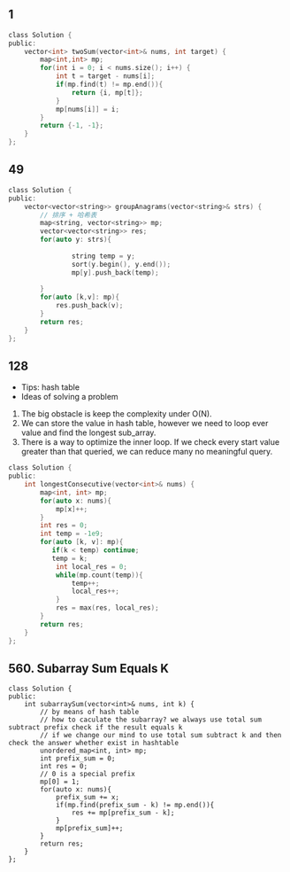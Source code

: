 ## 1
```c
class Solution {
public:
    vector<int> twoSum(vector<int>& nums, int target) {
        map<int,int> mp;
        for(int i = 0; i < nums.size(); i++) {
            int t = target - nums[i];
            if(mp.find(t) != mp.end()){
                return {i, mp[t]};
            }
            mp[nums[i]] = i;
        }
        return {-1, -1};
    }
};
```
## 49
```c
class Solution {
public:
    vector<vector<string>> groupAnagrams(vector<string>& strs) {
        // 排序 + 哈希表
        map<string, vector<string>> mp;
        vector<vector<string>> res;
        for(auto y: strs){
            
                string temp = y;
                sort(y.begin(), y.end());
                mp[y].push_back(temp);
            
        }
        for(auto [k,v]: mp){
            res.push_back(v);
        }
        return res;
    }
};
```

## 128
- Tips: hash table
- Ideas of solving a problem
1. The big obstacle is keep the complexity under O(N).
2. We can store the value in hash table, however we need to loop ever value and find the longest sub_array.
3. There is a way to optimize the inner loop. If we check every start value greater than that queried, we can reduce many no meaningful query.
```c
class Solution {
public:
    int longestConsecutive(vector<int>& nums) {
        map<int, int> mp;
        for(auto x: nums){
            mp[x]++;
        }
        int res = 0;
        int temp = -1e9;
        for(auto [k, v]: mp){
           if(k < temp) continue;
           temp = k;
            int local_res = 0;
            while(mp.count(temp)){
                temp++;
                local_res++;
            }
            res = max(res, local_res);
        }
        return res;
    }
};
```
## 560. Subarray Sum Equals K
```
class Solution {
public:
    int subarraySum(vector<int>& nums, int k) {
        // by means of hash table 
        // how to caculate the subarray? we always use total sum subtract prefix check if the result equals k
        // if we change our mind to use total sum subtract k and then check the answer whether exist in hashtable
        unordered_map<int, int> mp;
        int prefix_sum = 0;
        int res = 0;
        // 0 is a special prefix
        mp[0] = 1;
        for(auto x: nums){
            prefix_sum += x;
            if(mp.find(prefix_sum - k) != mp.end()){
                res += mp[prefix_sum - k];
            }
            mp[prefix_sum]++;
        }
        return res;
    }
};
```